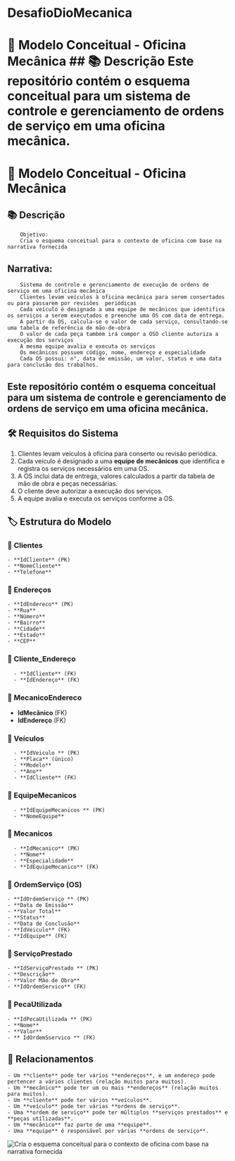 # DesafioDioMecanica
# 📌 Modelo Conceitual - Oficina Mecânica  ## 📚 Descrição Este repositório contém o esquema conceitual para um sistema de controle e gerenciamento de ordens de serviço em uma oficina mecânica.  
# 📌 Modelo Conceitual - Oficina Mecânica

## 📚 Descrição
        Objetivo:
        Cria o esquema conceitual para o contexto de oficina com base na narrativa fornecida

## Narrativa:
        Sistema de controle e gerenciamento de execução de ordens de serviço em uma oficina mecânica
        Clientes levam veículos à oficina mecânica para serem consertados ou para passarem por revisões  periódicas
        Cada veículo é designado a uma equipe de mecânicos que identifica os serviços a serem executados e preenche uma OS com data de entrega.
        A partir da OS, calcula-se o valor de cada serviço, consultando-se uma tabela de referência de mão-de-obra
        O valor de cada peça também irá compor a OSO cliente autoriza a execução dos serviços
        A mesma equipe avalia e executa os serviços
        Os mecânicos possuem código, nome, endereço e especialidade
        Cada OS possui: n°, data de emissão, um valor, status e uma data para conclusão dos trabalhos.
        
## Este repositório contém o esquema conceitual para um sistema de controle e gerenciamento de ordens de serviço em uma oficina mecânica.

## 🛠️ Requisitos do Sistema
1. Clientes levam veículos à oficina para conserto ou revisão periódica.
2. Cada veículo é designado a uma **equipe de mecânicos** que identifica e registra os serviços necessários em uma OS.
3. A OS inclui data de entrega, valores calculados a partir da tabela de mão de obra e peças necessárias.
4. O cliente deve autorizar a execução dos serviços.
5. A equipe avalia e executa os serviços conforme a OS.

## 🏷️ Estrutura do Modelo
### 🔹 Clientes
    - **IdCliente** (PK)
    - **NomeCliente**
    - **Telefone**

### 🔹 Endereços
    - **IdEndereco** (PK)
    - **Rua**
    - **Número**
    - **Bairro**
    - **Cidade**
    - **Estado**
    - **CEP**

### 🔹 Cliente_Endereço
      - **IdCliente** (FK)
      - **IdEndereço** (FK)

### 🔹 MecanicoEndereco
- **IdMecânico** (FK)
- **IdEndereço** (FK)

### 🔹 Veículos
      - **IdVeiculo ** (PK)
      - **Placa** (único)
      - **Modelo**
      - **Ano**
      - **IdCliente** (FK)

### 🔹 EquipeMecanicos
      - **IdEquipeMecanicos ** (PK)
      - **NomeEquipe**

### 🔹 Mecanicos
      - **IdMecanico** (PK)
      - **Nome**
      - **Especialidade**
      - **IdEquipeMecanico** (FK)

### 🔹 OrdemServiço (OS)
    - **IdOrdemServiço ** (PK)
    - **Data de Emissão**
    - **Valor Total**
    - **Status**
    - **Data de Conclusão**
    - **IdVeiculo** (FK)
    - **IdEquipe** (FK)

### 🔹 ServiçoPrestado
    - **IdServiçoPrestado ** (PK)
    - **Descrição**
    - **Valor Mão de Obra**
    - **IdOrdemServico** (FK)

### 🔹 PecaUtilizada
    - **IdPecaUtilizada ** (PK)
    - **Nome**
    - **Valor**
    - ** IdOrdemSservico ** (FK)

## 🎯 Relacionamentos
    - Um **cliente** pode ter vários **endereços**, e um endereço pode pertencer a vários clientes (relação muitos para muitos).
    - Um **mecânico** pode ter um ou mais **endereços** (relação muitos para muitos).
    - Um **cliente** pode ter vários **veículos**.
    - Um **veículo** pode ter várias **ordens de serviço**.
    - Uma **ordem de serviço** pode ter múltiplos **serviços prestados** e **peças utilizadas**.
    - Um **mecânico** faz parte de uma **equipe**.
    - Uma **equipe** é responsável por várias **ordens de serviço**.

![Cria o esquema conceitual para o contexto de oficina com base na narrativa fornecida](https://github.com/user-attachments/assets/87a6bd0a-8a1f-4cc3-a5b0-752536589e4a)
